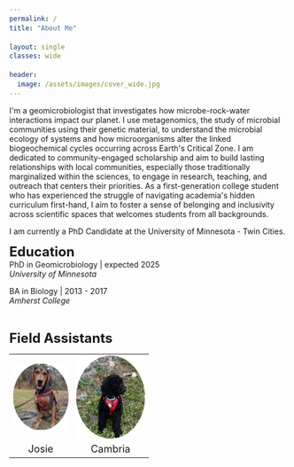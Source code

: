 ```yaml
---
permalink: /
title: "About Me"

layout: single
classes: wide

header:
  image: /assets/images/cover_wide.jpg
---
```

  
I'm a geomicrobiologist that investigates how microbe-rock-water interactions impact our planet. I use metagenomics, the study of microbial communities using their genetic material, to understand the microbial ecology of systems and how microorganisms alter the linked biogeochemical cycles occurring across Earth's Critical Zone. I am dedicated to community-engaged scholarship and aim to build lasting relationships with local communities, especially those traditionally marginalized within the sciences, to engage in research, teaching, and outreach that centers their priorities. As a first-generation college student who has experienced the struggle of navigating academia's hidden curriculum first-hand, I aim to foster a sense of belonging and inclusivity across scientific spaces that welcomes students from all backgrounds.  

I am currently a PhD Candidate at the University of Minnesota - Twin Cities. 


__<font size = "5" >Education</font>__  
PhD in Geomicrobiology     |     expected 2025  
*University of Minnesota* 
  
BA in Biology              |      2013 - 2017  
*Amherst College*

<br>

__<font size = "5" >Field Assistants</font>__  
<table style="width: 50%; height: 30&">
<tbody>
  <tr>
    <td class="tg-0lax" style="text-align: center;" ><img src="/assets/images/josie_round.png" alt="" min-height = "100%"></td>
    <td class="tg-0lax" style="text-align: center;" ><img src="/assets/images/cam_round.png" alt="" min-height = "100%"></td>
  </tr>
  <tr>
    <td class="tg-0lax" style="font-size: large;text-align: center;" >Josie</td>
    <td class="tg-0lax" style="font-size: large;text-align: center;">Cambria</td>
  </tr>

